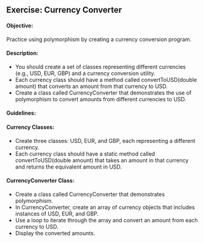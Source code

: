 ## Exercise: Currency Converter

#### Objective:

Practice using polymorphism by creating a currency conversion program.

#### Description:

- You should create a set of classes representing different currencies (e.g., USD, EUR, GBP) and a currency conversion utility.
- Each currency class should have a method called convertToUSD(double amount) that converts an amount from that currency to USD.
- Create a class called CurrencyConverter that demonstrates the use of polymorphism to convert amounts from different currencies to USD.

#### Guidelines:

#### Currency Classes:

- Create three classes: USD, EUR, and GBP, each representing a different currency.
- Each currency class should have a static method called convertToUSD(double amount) that takes an amount in that currency and returns the equivalent amount in USD.

#### CurrencyConverter Class:

- Create a class called CurrencyConverter that demonstrates polymorphism.
- In CurrencyConverter, create an array of currency objects that includes instances of USD, EUR, and GBP.
- Use a loop to iterate through the array and convert an amount from each currency to USD.
- Display the converted amounts.
